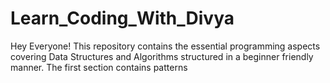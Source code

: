 # Learn_Coding_With_Divya
Hey Everyone! This repository contains the essential programming aspects covering Data Structures and Algorithms structured in a beginner friendly manner.
The first section contains patterns

